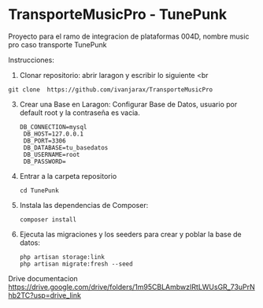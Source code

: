 # TransporteMusicPro - TunePunk
Proyecto para el ramo de integracion de plataformas 004D, nombre music pro caso transporte
TunePunk

Instrucciones:
1. Clonar repositorio: abrir laragon y escribir lo siguiente
   <br
  ```   
  git clone  https://github.com/ivanjarax/TransporteMusicPro 
  ```
3. Crear una Base en Laragon:
   Configurar Base de Datos, usuario por default root y la contraseña es vacia.<br>
   ```
   DB_CONNECTION=mysql
    DB_HOST=127.0.0.1
    DB_PORT=3306
    DB_DATABASE=tu_basedatos
    DB_USERNAME=root
    DB_PASSWORD=
    ```
4. Entrar a la carpeta repositorio<br>
   ```
   cd TunePunk
   ```
5. Instala las dependencias de Composer:<br>
   ```
   composer install
   ```
7. Ejecuta las migraciones y los seeders para crear y poblar la base de datos:<br>
    ```
    php artisan storage:link
    php artisan migrate:fresh --seed
    ```
Drive documentacion https://drive.google.com/drive/folders/1m95CBLAmbwzIRtLWUsGR_73uPrNhb2TC?usp=drive_link

